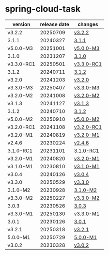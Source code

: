 # spring-cloud-task	


|version|release date|changes|
|---|---|---|
|v3.2.2|20250709|[v3.2.2](./v3.2.2-20250709.md)|
|3.1.1|20240327|[3.1.1](./3.1.1-20240327.md)|
|v5.0.0-M3|20251001|[v5.0.0-M3](./v5.0.0-M3-20251001.md)|
|3.1.0|20231207|[3.1.0](./3.1.0-20231207.md)|
|v3.3.0-RC1|20250501|[v3.3.0-RC1](./v3.3.0-RC1-20250501.md)|
|3.1.2|20240711|[3.1.2](./3.1.2-20240711.md)|
|v3.2.0|20241203|[v3.2.0](./v3.2.0-20241203.md)|
|v3.3.0-M3|20250407|[v3.3.0-M3](./v3.3.0-M3-20250407.md)|
|v3.2.0-M2|20241008|[v3.2.0-M2](./v3.2.0-M2-20241008.md)|
|v3.1.3|20241127|[v3.1.3](./v3.1.3-20241127.md)|
|3.1.2|20240710|[3.1.2](./3.1.2-20240710.md)|
|v5.0.0-M2|20250910|[v5.0.0-M2](./v5.0.0-M2-20250910.md)|
|v3.2.0-RC1|20241108|[v3.2.0-RC1](./v3.2.0-RC1-20241108.md)|
|v3.2.0-M1|20240819|[v3.2.0-M1](./v3.2.0-M1-20240819.md)|
|v2.4.6|20230224|[v2.4.6](./v2.4.6-20230224.md)|
|3.1.0-RC1|20231101|[3.1.0-RC1](./3.1.0-RC1-20231101.md)|
|v3.2.0-M1|20240820|[v3.2.0-M1](./v3.2.0-M1-20240820.md)|
|v3.1.0-M1|20230810|[v3.1.0-M1](./v3.1.0-M1-20230810.md)|
|v3.0.4|20240126|[v3.0.4](./v3.0.4-20240126.md)|
|v3.3.0|20250529|[v3.3.0](./v3.3.0-20250529.md)|
|3.1.0-M2|20230928|[3.1.0-M2](./3.1.0-M2-20230928.md)|
|v3.3.0-M2|20250227|[v3.3.0-M2](./v3.3.0-M2-20250227.md)|
|3.0.3|20230526|[3.0.3](./3.0.3-20230526.md)|
|v3.3.0-M1|20250130|[v3.3.0-M1](./v3.3.0-M1-20250130.md)|
|3.0.1|20230126|[3.0.1](./3.0.1-20230126.md)|
|v3.2.1|20250318|[v3.2.1](./v3.2.1-20250318.md)|
|5.0.0-M1|20250729|[5.0.0-M1](./5.0.0-M1-20250729.md)|
|v3.0.2|20230328|[v3.0.2](./v3.0.2-20230328.md)|
